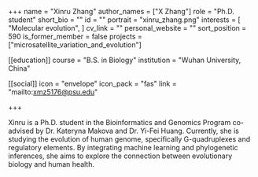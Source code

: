 +++
name = "Xinru Zhang"
author_names = ["X Zhang"]
role = "Ph.D. student"
short_bio = ""
id = ""
portrait = "xinru_zhang.png"
interests = [
  "Molecular evolution",
]
cv_link = ""
personal_website = ""
sort_position = 590
is_former_member = false
projects = ["microsatellite_variation_and_evolution"]

[[education]]
  course = "B.S. in Biology"
  institution = "Wuhan University, China"

[[social]]
    icon = "envelope"
    icon_pack = "fas"
    link = "mailto:xmz5176@psu.edu"


+++

Xinru is a Ph.D. student in the Bioinformatics and Genomics Program co-advised by Dr. Kateryna Makova and Dr. Yi-Fei Huang. Currently, she is studying the evolution of human genome, specifically G-quadruplexes and regulatory elements. By integrating machine learning and phylogenetic inferences, she aims to explore the connection between evolutionary biology and human health.
